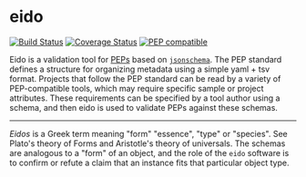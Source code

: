 # eido

[![Build Status](https://travis-ci.org/pepkit/eido.svg?branch=master)](https://travis-ci.org/pepkit/eido)
[![Coverage Status](https://coveralls.io/repos/github/pepkit/eido/badge.svg?branch=master)](https://coveralls.io/github/pepkit/eido?branch=master)
[![PEP compatible](http://pepkit.github.io/img/PEP-compatible-green.svg)](http://pepkit.github.io)

Eido is a validation tool for [PEPs](http://pepkit.github.io) based on [`jsonschema`](https://github.com/Julian/jsonschema). The PEP standard defines a structure for organizing metadata using a simple yaml + tsv format. Projects that follow the PEP standard can be read by a variety of PEP-compatible tools, which may require specific sample or project attributes. These requirements can be specified by a tool author using a schema, and then eido is used to validate PEPs against these schemas.

---
*Eidos* is a Greek term meaning "form" "essence", "type" or "species". See Plato's theory of Forms and Aristotle's theory of universals. The schemas are analogous to a "form" of an object, and the role of the `eido` software is to confirm or refute a claim that an instance fits that particular  object type.
